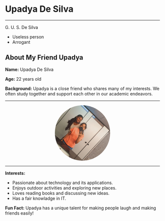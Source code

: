# Upadya De Silva

---

G. U. S. De Silva


- Useless person
- Arrogant

## About My Friend Upadya

**Name:** Upadya De Silva

**Age:** 22 years old

**Background:** Upadya is a close friend who shares many of my interests. We often study together and support each other in our academic endeavors.

---
<div style="text-align: center;">
<img src="https://github.com/Dulanjali25/UpadyaDeSilva/blob/main/WhatsApp%20Image%202024-09-29%20at%2022.35.14_c3389b3b.jpg?raw=true" alt="My Image" style="width: 180px; height: 180px; border-radius: 50%;" />
</div>

---

**Interests:** 
- Passionate about technology and its applications.
- Enjoys outdoor activities and exploring new places.
- Loves reading books and discussing new ideas.
- Has a fair knowladge in IT.

**Fun Fact:** Upadya has a unique talent for making people laugh and making friends easily!
